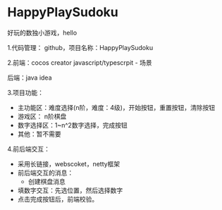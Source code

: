 # HappyPlaySudoku
好玩的数独小游戏，hello

1.代码管理： github，项目名称：HappyPlaySudoku

2.前端：cocos creator javascript/typescrpit - 场景

   后端：java idea

3.项目功能：

- 主功能区：难度选择(n阶，难度：4级)，开始按钮，重置按钮，清除按钮
- 游戏区： n阶棋盘
- 数字选择区：1~n^2数字选择，完成按钮
- 其他：暂不需要

4.前后端交互：

- 采用长链接，webscoket，netty框架
- 前后端交互的消息：
  - 创建棋盘消息
- 填数字交互：先选位置，然后选择数字
- 点击完成按钮后，前端校验。
